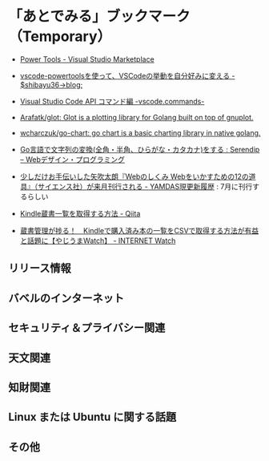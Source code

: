 # 「あとでみる」ブックマーク（Temporary）

- [Power Tools - Visual Studio Marketplace](https://marketplace.visualstudio.com/items?itemName=ego-digital.vscode-powertools)
- [vscode-powertoolsを使って、VSCodeの挙動を自分好みに変える - $shibayu36->blog;](https://blog.shibayu36.org/entry/2019/12/02/193000)
- [Visual Studio Code API コマンド編 -vscode.commands-](https://clickan.click/vscode-command/)

- [Arafatk/glot: Glot is a plotting library for Golang built on top of gnuplot.](https://github.com/arafatk/glot)
- [wcharczuk/go-chart: go chart is a basic charting library in native golang.](https://github.com/wcharczuk/go-chart)

- [Go言語で文字列の変換(全角・半角、ひらがな・カタカナ)をする  :  Serendip – Webデザイン・プログラミング](https://www.serendip.ws/archives/6307)

- [少しだけお手伝いした矢吹太朗『Webのしくみ Webをいかすための12の道具』（サイエンス社）が来月刊行される - YAMDAS現更新履歴](https://yamdas.hatenablog.com/entry/20200618/web-no-shikumi) : 7月に刊行するらしい

- [Kindle蔵書一覧を取得する方法 - Qiita](https://qiita.com/taka_hira/items/8a9181c0733de2c9f8ee)
- [蔵書管理が捗る！　Kindleで購入済み本の一覧をCSVで取得する方法が有益と話題に【やじうまWatch】 - INTERNET Watch](https://internet.watch.impress.co.jp/docs/yajiuma/1264534.html)


## リリース情報


## バベルのインターネット


## セキュリティ＆プライバシー関連


## 天文関連


## 知財関連


## Linux または Ubuntu に関する話題


## その他


<!-- eof -->
